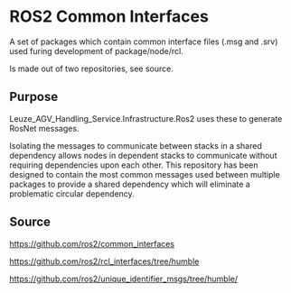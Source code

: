 # ROS2 Common Interfaces

A set of packages which contain common interface files (.msg and .srv) used furing development of package/node/rcl.

Is made out of two repositories, see source.

## Purpose

Leuze_AGV_Handling_Service.Infrastructure.Ros2 uses these to generate RosNet messages.

Isolating the messages to communicate between stacks in a shared dependency allows nodes in dependent stacks to communicate without requiring dependencies upon each other.
This repository has been designed to contain the most common messages used between multiple packages to provide a shared dependency which will eliminate a problematic circular dependency.

## Source

https://github.com/ros2/common_interfaces

https://github.com/ros2/rcl_interfaces/tree/humble

https://github.com/ros2/unique_identifier_msgs/tree/humble/